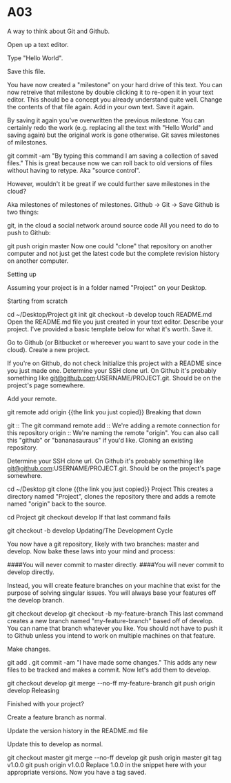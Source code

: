 # A03
A way to think about Git and Github.

Open up a text editor.

Type "Hello World".

Save this file.

You have now created a "milestone" on your hard drive of this text.
You can now retreive that milestone by double clicking it to re-open it in your text editor.
This should be a concept you already understand quite well.
Change the contents of that file again. Add in your own text. Save it again.

By saving it again you've overwritten the previous milestone.
You can certainly redo the work (e.g. replacing all the text with "Hello World" and saving again) but the original work is gone otherwise.
Git saves milestones of milestones.

  git commit -am "By typing this command I am saving a collection of saved files."
This is great because now we can roll back to old versions of files without having to retype. Aka "source control".

However, wouldn't it be great if we could further save milestones in the cloud?

Aka milestones of milestones of milestones.
Github -> Git -> Save
Github is two things:

git, in the cloud
a social network around source code
All you need to do to push to Github:

  git push origin master
Now one could "clone" that repository on another computer and not just get the latest code but the complete revision history on another computer.

Setting up

Assuming your project is in a folder named "Project" on your Desktop.

Starting from scratch

cd ~/Desktop/Project
git init
git checkout -b develop
touch README.md
Open the README.md file you just created in your text editor. Describe your project. I've provided a basic template below for what it's worth. Save it.

Go to Github (or Bitbucket or whereever you want to save your code in the cloud). Create a new project.

If you're on Github, do not check Initialize this project with a README since you just made one.
Determine your SSH clone url. On Github it's probably something like git@github.com:USERNAME/PROJECT.git. Should be on the project's page somewhere.

Add your remote.

  git remote add origin {{the link you just copied}}
Breaking that down

git :: The git command
remote add :: We're adding a remote connection for this repository
origin :: We're naming the remote "origin". You can also call this "github" or "bananasauraus" if you'd like.
Cloning an existing repository.

Determine your SSH clone url. On Github it's probably something like git@github.com:USERNAME/PROJECT.git. Should be on the project's page somewhere.

  cd ~/Desktop
  git clone {{the link you just copied}} Project
This creates a directory named "Project", clones the repository there and adds a remote named "origin" back to the source.

  cd Project
  git checkout develop
If that last command fails

  git checkout -b develop
Updating/The Development Cycle

You now have a git repository, likely with two branches: master and develop. Now bake these laws into your mind and process:

####You will never commit to master directly. ####You will never commit to develop directly.

Instead, you will create feature branches on your machine that exist for the purpose of solving singular issues. You will always base your features off the develop branch.

  git checkout develop
        git checkout -b my-feature-branch
This last command creates a new branch named "my-feature-branch" based off of develop. You can name that branch whatever you like. You should not have to push it to Github unless you intend to work on multiple machines on that feature.

Make changes.

git add .
git commit -am "I have made some changes."
This adds any new files to be tracked and makes a commit. Now let's add them to develop.

git checkout develop
git merge --no-ff my-feature-branch
git push origin develop
Releasing

Finished with your project?

Create a feature branch as normal.

Update the version history in the README.md file

Update this to develop as normal.

  git checkout master
  git merge --no-ff develop
  git push origin master
  git tag v1.0.0
  git push origin v1.0.0
Replace 1.0.0 in the snippet here with your appropriate versions. Now you have a tag saved.
